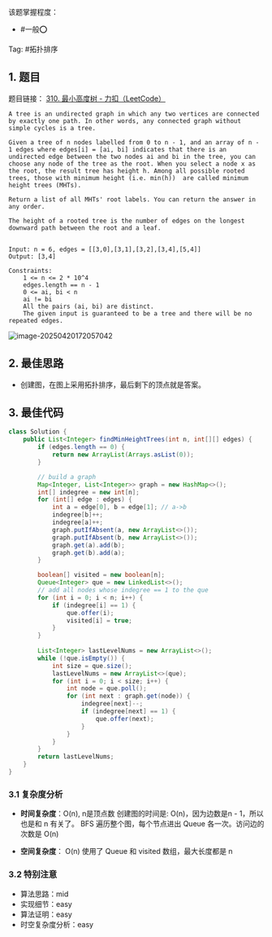 
该题掌握程度：
- #一般⭕️

Tag: #拓扑排序

## 1. 题目
题目链接： [310. 最小高度树 - 力扣（LeetCode）](https://leetcode.cn/problems/minimum-height-trees/description/)
```
A tree is an undirected graph in which any two vertices are connected by exactly one path. In other words, any connected graph without simple cycles is a tree.

Given a tree of n nodes labelled from 0 to n - 1, and an array of n - 1 edges where edges[i] = [ai, bi] indicates that there is an undirected edge between the two nodes ai and bi in the tree, you can choose any node of the tree as the root. When you select a node x as the root, the result tree has height h. Among all possible rooted trees, those with minimum height (i.e. min(h))  are called minimum height trees (MHTs).

Return a list of all MHTs' root labels. You can return the answer in any order.

The height of a rooted tree is the number of edges on the longest downward path between the root and a leaf.


Input: n = 6, edges = [[3,0],[3,1],[3,2],[3,4],[5,4]]
Output: [3,4]
 
Constraints:
	1 <= n <= 2 * 10^4
	edges.length == n - 1
	0 <= ai, bi < n
	ai != bi
	All the pairs (ai, bi) are distinct.
	The given input is guaranteed to be a tree and there will be no repeated edges.
```
![image-20250420172057042](https://i.hish.top:8/2025/04/20/172057.png)

## 2. 最佳思路

- 创建图，在图上采用拓扑排序，最后剩下的顶点就是答案。

## 3. 最佳代码

```java
class Solution {
    public List<Integer> findMinHeightTrees(int n, int[][] edges) {
        if (edges.length == 0) {
            return new ArrayList(Arrays.asList(0));
        }

        // build a graph
        Map<Integer, List<Integer>> graph = new HashMap<>();
        int[] indegree = new int[n];
        for (int[] edge : edges) {
            int a = edge[0], b = edge[1]; // a->b
            indegree[b]++;
            indegree[a]++;
            graph.putIfAbsent(a, new ArrayList<>());
            graph.putIfAbsent(b, new ArrayList<>());
            graph.get(a).add(b);
            graph.get(b).add(a);
        }

        boolean[] visited = new boolean[n];
        Queue<Integer> que = new LinkedList<>();
        // add all nodes whose indegree == 1 to the que
        for (int i = 0; i < n; i++) {
            if (indegree[i] == 1) {
                que.offer(i);
                visited[i] = true;
            }
        }
        
        List<Integer> lastLevelNums = new ArrayList<>();
        while (!que.isEmpty()) {
            int size = que.size();
            lastLevelNums = new ArrayList<>(que);
            for (int i = 0; i < size; i++) {
                int node = que.poll();
                for (int next : graph.get(node)) {
                    indegree[next]--;
                    if (indegree[next] == 1) {
                        que.offer(next);
                    }
                }
            }
        }
        return lastLevelNums;
    }
}
```

### 3.1 复杂度分析

- **时间复杂度**：O(n), n是顶点数
  创建图的时间是: O(n)，因为边数是n - 1，所以也是和 n 有关了。 BFS 遍历整个图，每个节点进出 Queue 各一次。访问边的次数是 O(n)

- **空间复杂度**： O(n)
  使用了 Queue 和 visited 数组，最大长度都是 n
### 3.2 特别注意

- 算法思路：mid
- 实现细节：easy
- 算法证明：easy
- 时空复杂度分析：easy